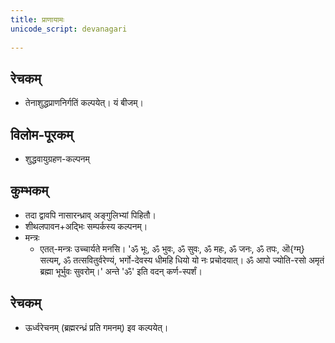 ```yaml
---  
title: प्राणायामः
unicode_script: devanagari  
  
---
```



## रेचकम्

- तेनाशुद्धप्राणनिर्गतिं कल्पयेत्। यं बीजम्।

## विलोम-पूरकम्

- शुद्धवायुग्रहण-कल्पनम्

## कुम्भकम्

- तदा द्वावपि नासारन्ध्राव् अङ्गुलिभ्यां पिहितौ।
- शीथलपावन+अद्भिः सम्पर्कस्य कल्पनम्।
- मन्त्रः
  - एतत्-मन्त्रः उच्चार्यते मनसि। 'ॐ भूः, ॐ भुवः, ॐ सुवः, ॐ महः, ॐ जनः, ॐ तपः, ऒ{ग्म्} सत्यम्, ॐ तत्सवितुर्वरेण्यं, भर्गो-देवस्य धीमहि धियो यो नः प्रचोदयात्। ॐ आपो ज्योति-रसो अमृतं ब्रह्मा भूर्भुवः सुवरोम्।' अन्ते 'ॐ' इति वदन् कर्ण-स्पर्शं।

## रेचकम्

- ऊर्ध्वरेचनम् (ब्रह्मरन्ध्रं प्रति गमनम्) इव कल्पयेत्।
